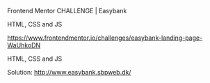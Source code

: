 Frontend Mentor CHALLENGE | Easybank

HTML, CSS and JS

https://www.frontendmentor.io/challenges/easybank-landing-page-WaUhkoDN

HTML, CSS and JS

Solution: http://www.easybank.sbpweb.dk/
